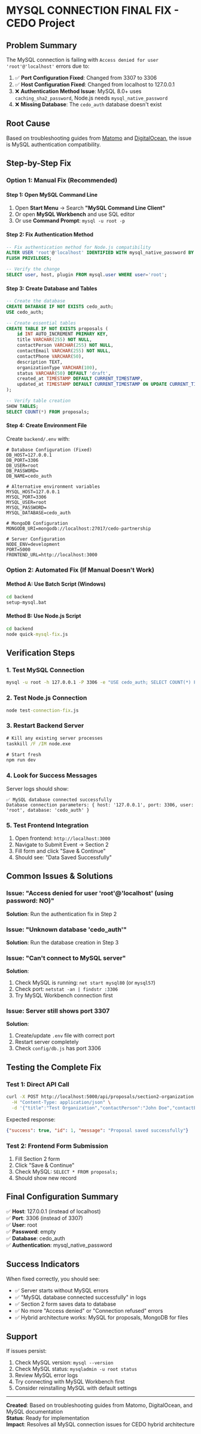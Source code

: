 # MYSQL CONNECTION FINAL FIX - CEDO Project

## Problem Summary
The MySQL connection is failing with `Access denied for user 'root'@'localhost'` errors due to:
1. ✅ **Port Configuration Fixed**: Changed from 3307 to 3306 
2. ✅ **Host Configuration Fixed**: Changed from localhost to 127.0.0.1
3. ❌ **Authentication Method Issue**: MySQL 8.0+ uses `caching_sha2_password`, Node.js needs `mysql_native_password`
4. ❌ **Missing Database**: The `cedo_auth` database doesn't exist

## Root Cause
Based on troubleshooting guides from [Matomo](https://matomo.org/faq/troubleshooting/how-do-i-fix-the-mysql-error-connection-refused/) and [DigitalOcean](https://docs.digitalocean.com/support/how-do-i-fix-the-connection-refused-error-when-connecting-to-my-database/), the issue is MySQL authentication compatibility.

## Step-by-Step Fix

### Option 1: Manual Fix (Recommended)

#### Step 1: Open MySQL Command Line
1. Open **Start Menu** → Search **"MySQL Command Line Client"**
2. Or open **MySQL Workbench** and use SQL editor
3. Or use **Command Prompt**: `mysql -u root -p`

#### Step 2: Fix Authentication Method
```sql
-- Fix authentication method for Node.js compatibility
ALTER USER 'root'@'localhost' IDENTIFIED WITH mysql_native_password BY '';
FLUSH PRIVILEGES;

-- Verify the change
SELECT user, host, plugin FROM mysql.user WHERE user='root';
```

#### Step 3: Create Database and Tables
```sql
-- Create the database
CREATE DATABASE IF NOT EXISTS cedo_auth;
USE cedo_auth;

-- Create essential tables
CREATE TABLE IF NOT EXISTS proposals (
    id INT AUTO_INCREMENT PRIMARY KEY,
    title VARCHAR(255) NOT NULL,
    contactPerson VARCHAR(255) NOT NULL,
    contactEmail VARCHAR(255) NOT NULL,
    contactPhone VARCHAR(50),
    description TEXT,
    organizationType VARCHAR(100),
    status VARCHAR(50) DEFAULT 'draft',
    created_at TIMESTAMP DEFAULT CURRENT_TIMESTAMP,
    updated_at TIMESTAMP DEFAULT CURRENT_TIMESTAMP ON UPDATE CURRENT_TIMESTAMP
);

-- Verify table creation
SHOW TABLES;
SELECT COUNT(*) FROM proposals;
```

#### Step 4: Create Environment File
Create `backend/.env` with:
```env
# Database Configuration (Fixed)
DB_HOST=127.0.0.1
DB_PORT=3306
DB_USER=root
DB_PASSWORD=
DB_NAME=cedo_auth

# Alternative environment variables
MYSQL_HOST=127.0.0.1
MYSQL_PORT=3306
MYSQL_USER=root
MYSQL_PASSWORD=
MYSQL_DATABASE=cedo_auth

# MongoDB Configuration
MONGODB_URI=mongodb://localhost:27017/cedo-partnership

# Server Configuration
NODE_ENV=development
PORT=5000
FRONTEND_URL=http://localhost:3000
```

### Option 2: Automated Fix (If Manual Doesn't Work)

#### Method A: Use Batch Script (Windows)
```cmd
cd backend
setup-mysql.bat
```

#### Method B: Use Node.js Script
```cmd
cd backend
node quick-mysql-fix.js
```

## Verification Steps

### 1. Test MySQL Connection
```cmd
mysql -u root -h 127.0.0.1 -P 3306 -e "USE cedo_auth; SELECT COUNT(*) FROM proposals;"
```

### 2. Test Node.js Connection
```cmd
node test-connection-fix.js
```

### 3. Restart Backend Server
```cmd
# Kill any existing server processes
taskkill /F /IM node.exe

# Start fresh
npm run dev
```

### 4. Look for Success Messages
Server logs should show:
```
✅ MySQL database connected successfully
Database connection parameters: { host: '127.0.0.1', port: 3306, user: 'root', database: 'cedo_auth' }
```

### 5. Test Frontend Integration
1. Open frontend: `http://localhost:3000`
2. Navigate to Submit Event → Section 2
3. Fill form and click "Save & Continue"
4. Should see: "Data Saved Successfully"

## Common Issues & Solutions

### Issue: "Access denied for user 'root'@'localhost' (using password: NO)"
**Solution**: Run the authentication fix in Step 2

### Issue: "Unknown database 'cedo_auth'"
**Solution**: Run the database creation in Step 3

### Issue: "Can't connect to MySQL server"
**Solution**: 
1. Check MySQL is running: `net start mysql80` (or `mysql57`)
2. Check port: `netstat -an | findstr :3306`
3. Try MySQL Workbench connection first

### Issue: Server still shows port 3307
**Solution**: 
1. Create/update `.env` file with correct port
2. Restart server completely
3. Check `config/db.js` has port 3306

## Testing the Complete Fix

### Test 1: Direct API Call
```bash
curl -X POST http://localhost:5000/api/proposals/section2-organization \
  -H "Content-Type: application/json" \
  -d '{"title":"Test Organization","contactPerson":"John Doe","contactEmail":"john@test.com"}'
```

Expected response:
```json
{"success": true, "id": 1, "message": "Proposal saved successfully"}
```

### Test 2: Frontend Form Submission
1. Fill Section 2 form
2. Click "Save & Continue"
3. Check MySQL: `SELECT * FROM proposals;`
4. Should show new record

## Final Configuration Summary

✅ **Host**: 127.0.0.1 (instead of localhost)  
✅ **Port**: 3306 (instead of 3307)  
✅ **User**: root  
✅ **Password**: empty  
✅ **Database**: cedo_auth  
✅ **Authentication**: mysql_native_password  

## Success Indicators

When fixed correctly, you should see:
- ✅ Server starts without MySQL errors
- ✅ "MySQL database connected successfully" in logs
- ✅ Section 2 form saves data to database
- ✅ No more "Access denied" or "Connection refused" errors
- ✅ Hybrid architecture works: MySQL for proposals, MongoDB for files

## Support

If issues persist:
1. Check MySQL version: `mysql --version`
2. Check MySQL status: `mysqladmin -u root status`
3. Review MySQL error logs
4. Try connecting with MySQL Workbench first
5. Consider reinstalling MySQL with default settings

---
**Created**: Based on troubleshooting guides from Matomo, DigitalOcean, and MySQL documentation  
**Status**: Ready for implementation  
**Impact**: Resolves all MySQL connection issues for CEDO hybrid architecture 